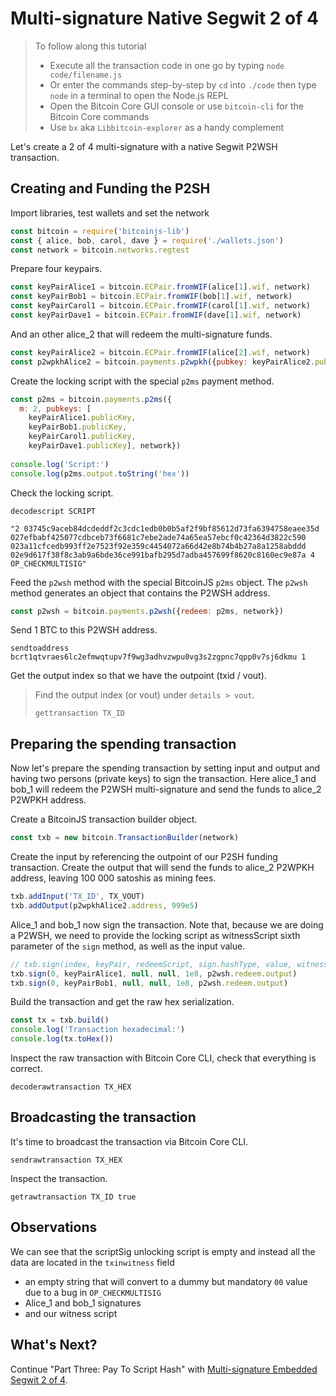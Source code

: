# Multi-signature Native Segwit 2 of 4

> To follow along this tutorial
>
> * Execute all the transaction code in one go by typing `node code/filename.js`   
> * Or enter the commands step-by-step by `cd` into `./code` then type `node` in a terminal to open the Node.js REPL   
> * Open the Bitcoin Core GUI console or use `bitcoin-cli` for the Bitcoin Core commands
> * Use `bx` aka `Libbitcoin-explorer` as a handy complement

Let's create a 2 of 4 multi-signature with a native Segwit P2WSH transaction.

## Creating and Funding the P2SH

Import libraries, test wallets and set the network

```javascript
const bitcoin = require('bitcoinjs-lib')
const { alice, bob, carol, dave } = require('./wallets.json')
const network = bitcoin.networks.regtest
```

Prepare four keypairs.

```javascript
const keyPairAlice1 = bitcoin.ECPair.fromWIF(alice[1].wif, network)
const keyPairBob1 = bitcoin.ECPair.fromWIF(bob[1].wif, network)
const keyPairCarol1 = bitcoin.ECPair.fromWIF(carol[1].wif, network)
const keyPairDave1 = bitcoin.ECPair.fromWIF(dave[1].wif, network)
```

And an other alice\_2 that will redeem the multi-signature funds.

```javascript
const keyPairAlice2 = bitcoin.ECPair.fromWIF(alice[2].wif, network)
const p2wpkhAlice2 = bitcoin.payments.p2wpkh({pubkey: keyPairAlice2.publicKey, network})
```

Create the locking script with the special `p2ms` payment method.

```javascript
const p2ms = bitcoin.payments.p2ms({
  m: 2, pubkeys: [
    keyPairAlice1.publicKey,
    keyPairBob1.publicKey,
    keyPairCarol1.publicKey,
    keyPairDave1.publicKey], network})
    
console.log('Script:')  
console.log(p2ms.output.toString('hex'))      
```

Check the locking script.
```shell
decodescript SCRIPT
```

`"2 03745c9aceb84dcdeddf2c3cdc1edb0b0b5af2f9bf85612d73fa6394758eaee35d 027efbabf425077cdbceb73f6681c7ebe2ade74a65ea57ebcf0c42364d3822c590 023a11cfcedb993ff2e7523f92e359c4454072a66d42e8b74b4b27a8a1258abddd 02e9d617f38f8c3ab9a6bde36ce991bafb295d7adba457699f8620c8160ec9e87a 4 OP_CHECKMULTISIG"`

Feed the `p2wsh` method with the special BitcoinJS `p2ms` object. The `p2wsh` method generates an object that contains the P2WSH address.

```javascript
const p2wsh = bitcoin.payments.p2wsh({redeem: p2ms, network})
```

Send 1 BTC to this P2WSH address.

```shell
sendtoaddress bcrt1qtvraes6lc2efmwqtupv7f9wg3adhvzwpu0vg3s2zgpnc7qpp0v7sj6dkmu 1
```

Get the output index so that we have the outpoint \(txid / vout\).

> Find the output index \(or vout\) under `details > vout`.
>
> ```shell
> gettransaction TX_ID
> ```

## Preparing the spending transaction

Now let's prepare the spending transaction by setting input and output and having two persons \(private keys\) to sign the transaction. Here alice\_1 and bob\_1 will redeem the P2WSH multi-signature and send the funds to alice\_2 P2WPKH address.

Create a BitcoinJS transaction builder object.

```javascript
const txb = new bitcoin.TransactionBuilder(network)
```

Create the input by referencing the outpoint of our P2SH funding transaction. Create the output that will send the funds to alice\_2 P2WPKH address, leaving 100 000 satoshis as mining fees.

```javascript
txb.addInput('TX_ID', TX_VOUT)
txb.addOutput(p2wpkhAlice2.address, 999e5)
```

Alice\_1 and bob\_1 now sign the transaction. Note that, because we are doing a P2WSH, we need to provide the locking script as witnessScript sixth parameter of the `sign` method, as well as the input value.

```javascript
// txb.sign(index, keyPair, redeemScript, sign.hashType, value, witnessScript)
txb.sign(0, keyPairAlice1, null, null, 1e8, p2wsh.redeem.output)
txb.sign(0, keyPairBob1, null, null, 1e8, p2wsh.redeem.output)
```

Build the transaction and get the raw hex serialization.

```javascript
const tx = txb.build()
console.log('Transaction hexadecimal:')
console.log(tx.toHex())
```

Inspect the raw transaction with Bitcoin Core CLI, check that everything is correct.

```shell
decoderawtransaction TX_HEX
```

## Broadcasting the transaction

It's time to broadcast the transaction via Bitcoin Core CLI.

```shell
sendrawtransaction TX_HEX
```

Inspect the transaction.

```shell
getrawtransaction TX_ID true
```

## Observations

We can see that the scriptSig unlocking script is empty and instead all the data are located in the `txinwitness` field

* an empty string that will convert to a dummy but mandatory `00` value due to a bug in `OP_CHECKMULTISIG`
* Alice\_1 and bob\_1 signatures
* and our witness script

## What's Next?

Continue "Part Three: Pay To Script Hash" with [Multi-signature Embedded Segwit 2 of 4](multisig_p2sh_p2wsh_p2ms_2_4.md).

